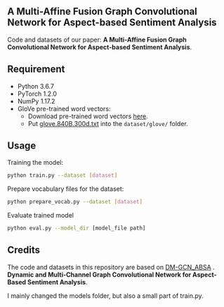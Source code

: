 ## **A Multi-Affine Fusion Graph Convolutional Network for Aspect-based Sentiment Analysis**

Code and datasets of our paper: **A Multi-Affine Fusion Graph Convolutional Network for Aspect-based Sentiment Analysis**.


## Requirement

- Python 3.6.7
- PyTorch 1.2.0
- NumPy 1.17.2
- GloVe pre-trained word vectors:
  - Download pre-trained word vectors [here](https://github.com/stanfordnlp/GloVe#download-pre-trained-word-vectors).
  - Put [glove.840B.300d.txt](http://nlp.stanford.edu/data/wordvecs/glove.840B.300d.zip) into the `dataset/glove/` folder.
  
## Usage

Training the model:

```bash
python train.py --dataset [dataset]
```

Prepare vocabulary files for the dataset:

```bash
python prepare_vocab.py --dataset [dataset]
```

Evaluate trained model

```bash
python eval.py --model_dir [model_file path]
```

## Credits
The code and datasets in this repository are based on [DM-GCN_ABSA](https://github.com/pangsg/DM-GCN) .
**Dynamic and Multi-Channel Graph Convolutional Network for Aspect-Based Sentiment Analysis**.

I mainly changed the models folder, but also a small part of train.py.